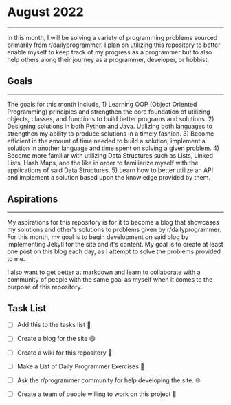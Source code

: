 # August 2022
----
In this month, I will be solving a variety of programming problems sourced primarily from r/dailyprogrammer. I plan on utilizing this repository to better enable myself to keep track of my progress as a programmer but to also help others along their journey as a programmer, developer, or hobbist.

## Goals
----
The goals for this month include,
    1) Learning OOP (Object Oriented Programming) principles and strengthen the core foundation of utilizing objects, classes, and functions to build better programs and solutions.
    2) Designing solutions in both Python and Java. Utilizing both languages to strengthen my ability to produce solutions in a timely fashion.
    3) Become efficient in the amount of time needed to build a solution, implement a solution in another language and time spent on solving a given problem.
    4) Become more familiar with utilizing Data Structures such as Lists, Linked Lists, Hash Maps, and the like in order to familiarize myself with the applications of said Data Structures.
    5) Learn how to better utilize an API and implement a solution based upon the knowledge provided by them.

## Aspirations

----
My aspirations for this repository is for it to become a blog that showcases my solutions and other's solutions to problems given by r/dailyprogrammer. For this month, my goal is to begin development on said blog by implementing Jekyll for the site and it's content. My goal is to create at least one post on this blog each day, as I attempt to solve the problems provided to me.

I also want to get better at markdown and learn to collaborate with a community of people with the same goal as myself when it comes to the purpose of this repository. 

## Task List 

- [ ] Add this to the tasks list :tada:
- [ ] Create a blog for the site :smile:
- [ ] Create a wiki for this repository :thinking:
- [ ] Make a List of Daily Programmer Exercises :seedling:
- [ ] Ask the r/programmer community for help developing the site. :globe_with_meridians:
- [ ] Create a team of people willing to work on this project :sunrise:

